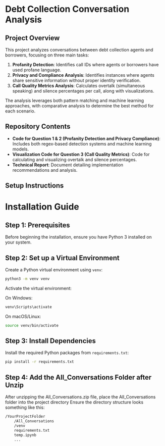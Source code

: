 # Debt Collection Conversation Analysis

## Project Overview
This project analyzes conversations between debt collection agents and borrowers, focusing on three main tasks:

1. **Profanity Detection**: Identifies call IDs where agents or borrowers have used profane language.
2. **Privacy and Compliance Analysis**: Identifies instances where agents share sensitive information without proper identity verification.
3. **Call Quality Metrics Analysis**: Calculates overtalk (simultaneous speaking) and silence percentages per call, along with visualizations.

The analysis leverages both pattern matching and machine learning approaches, with comparative analysis to determine the best method for each scenario.

## Repository Contents
- **Code for Question 1 & 2 (Profanity Detection and Privacy Compliance)**: Includes both regex-based detection systems and machine learning models.
- **Visualization Code for Question 3 (Call Quality Metrics)**: Code for calculating and visualizing overtalk and silence percentages.
- **Technical Report**: Document detailing implementation recommendations and analysis.

## Setup Instructions

# Installation Guide

## Step 1: Prerequisites
Before beginning the installation, ensure you have Python 3 installed on your system.

## Step 2: Set up a Virtual Environment
Create a Python virtual environment using `venv`:
``` bash
python3 -m venv venv
```
Activate the virtual environment:

On Windows:
``` bash
venv\Scripts\activate
```
On macOS/Linux:
``` bash 
source venv/bin/activate
```
## Step 3: Install Dependencies
Install the required Python packages from `requirements.txt`:
``` bash
pip install -r requirements.txt
```
## Step 4: Add the All_Conversations Folder after Unzip
After unzipping the All_Conversations.zip file, place the All_Conversations folder into the project directory Ensure the directory structure looks something like this:
``` bash
/YourProjectFolder
    /All_Conversations
    /venv
    requirements.txt
    temp.ipynb
    ...
```
